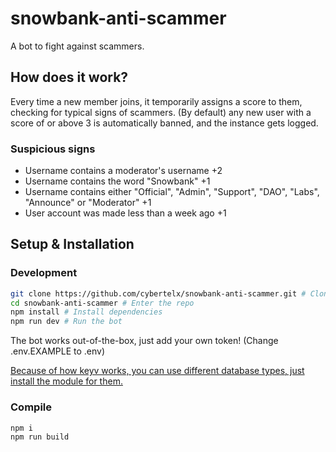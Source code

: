 # snowbank-anti-scammer

A bot to fight against scammers.

## How does it work?

Every time a new member joins, it temporarily assigns a score to them, checking for typical signs of scammers.
(By default) any new user with a score of or above 3 is automatically banned, and the instance gets logged.

### Suspicious signs

- Username contains a moderator's username +2
- Username contains the word "Snowbank" +1
- Username contains either "Official", "Admin", "Support", "DAO", "Labs", "Announce" or "Moderator" +1
- User account was made less than a week ago +1

## Setup & Installation

### Development

```bash
git clone https://github.com/cybertelx/snowbank-anti-scammer.git # Clone this repository to your local machine
cd snowbank-anti-scammer # Enter the repo
npm install # Install dependencies
npm run dev # Run the bot
```

The bot works out-of-the-box, just add your own token!
(Change .env.EXAMPLE to .env)

[Because of how keyv works, you can use different database types, just install the module for them.](https://npmjs.com/package/keyv)

### Compile

```bash
npm i
npm run build
```
